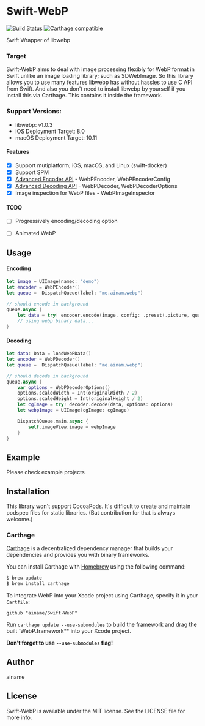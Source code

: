 # Swift-WebP

[![Build Status](https://travis-ci.org/ainame/Swift-WebP.svg?branch=travis-ci-release)](https://travis-ci.org/ainame/Swift-WebP)
[![Carthage compatible](https://img.shields.io/badge/Carthage-compatible-4BC51D.svg?style=flat)](https://github.com/Carthage/Carthage)

<!-- <a href="https://placehold.it/400?text=Screen+shot"><img width=200 height=200 src="https://placehold.it/400?text=Screen+shot" alt="Screenshot" /></a> -->

Swift Wrapper of libwebp

### Target

Swift-WebP aims to deal with image processing flexibly for WebP format in Swift unlike an image loading library; such as SDWebImage. So this library allows you to use many features libwebp has without hassles to use C API from Swift. And also you don't need to install libwebp by yourself if you install this via Carthage. This contains it inside the framework.


### Support Versions:

* libwebp: v1.0.3
* iOS Deployment Target: 8.0
* macOS Deployment Target: 10.11

#### Features

* [x] Support mutiplatform; iOS, macOS, and Linux (swift-docker)
* [x] Support SPM
* [x] [Advanced Encoder API](https://developers.google.com/speed/webp/docs/api#advanced_encoding_api) - WebPEncoder, WebPEncoderConfig
* [x] [Advanced Decoding API](https://developers.google.com/speed/webp/docs/api#advanced_decoding_api) - WebPDecoder, WebPDecoderOptions
* [x] Image inspection for WebP files  - WebPImageInspector

#### TODO

* [ ] Progressively encoding/decoding option
* [ ] Animated WebP


## Usage

#### Encoding

```swift
let image = UIImage(named: "demo")
let encoder = WebPEncoder()
let queue =  DispatchQueue(label: "me.ainam.webp")

// should encode in background
queue.async {
    let data = try! encoder.encode(image, config: .preset(.picture, quality: 95))
    // using webp binary data...
}
```

#### Decoding

```swift
let data: Data = loadWebPData()
let encoder = WebPDecoder()
let queue =  DispatchQueue(label: "me.ainam.webp")

// should decode in background
queue.async {
    var options = WebPDecoderOptions()
    options.scaledWidth = Int(originalWidth / 2)
    options.scaledHeight = Int(originalHeight / 2)
    let cgImage = try! decoder.decode(data, options: options)
    let webpImage = UIImage(cgImage: cgImage)

    DispatchQueue.main.async {
        self.imageView.image = webpImage
    }
}
```


## Example

Please check example projects

## Installation

This library won't support CocoaPods. It's difficult to create and maintain podspec files for static libraries. (But contribution for that is always welcome.)

### Carthage

[Carthage](https://github.com/Carthage/Carthage) is a decentralized dependency manager that builds your dependencies and provides you with binary frameworks.

You can install Carthage with [Homebrew](http://brew.sh/) using the following command:

```bash
$ brew update
$ brew install carthage
```

To integrate WebP into your Xcode project using Carthage, specify it in your `Cartfile`:

```ogdl
github "ainame/Swift-WebP"
```

Run `carthage update --use-submodules` to build the framework and drag the built `WebP.framework** into your Xcode project.

**Don't forget to use `--use-submodules` flag!**


## Author

ainame

## License

Swift-WebP is available under the MIT license. See the LICENSE file for more info.
